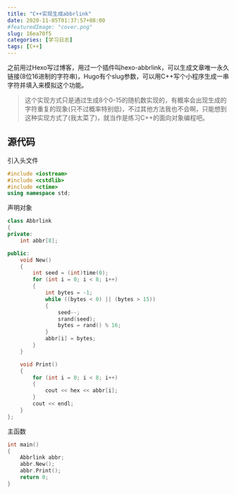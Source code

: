 ```yaml
---
title: "C++实现生成abbrlink"
date: 2020-11-05T01:37:57+08:00
#featuredImage: "cover.png"
slug: 16ea70f5
categories: [学习日志]
tags: [C++]
---
```


之前用过Hexo写过博客，用过一个插件叫hexo-abbrlink，可以生成文章唯一永久链接(8位16进制的字符串)，Hugo有个slug参数，可以用C++写个小程序生成一串字符并填入来模拟这个功能。

<!--more-->

> 这个实现方式只是通过生成8个0-15的随机数实现的，有概率会出现生成的字符重复的现象(只不过概率特别低)，不过其他方法我也不会啊，只能想到这种实现方式了(我太菜了)，就当作是练习C++的面向对象编程吧。

## 源代码

引入头文件

```cpp
#include <iostream>
#include <cstdlib>
#include <ctime>
using namespace std;
```

声明对象

```cpp
class Abbrlink
{
private:
    int abbr[8];

public:
    void New()
    {
        int seed = (int)time(0);
        for (int i = 0; i < 8; i++)
        {
            int bytes = -1;
            while ((bytes < 0) || (bytes > 15))
            {
                seed--;
                srand(seed);
                bytes = rand() % 16;
            }
            abbr[i] = bytes;
        }
    }

    void Print()
    {
        for (int i = 0; i < 8; i++)
        {
            cout << hex << abbr[i];
        }
        cout << endl;
    }
};
```

主函数

```cpp
int main()
{
    Abbrlink abbr;
    abbr.New();
    abbr.Print();
    return 0;
}
```

